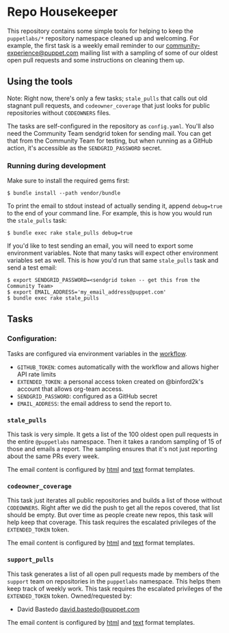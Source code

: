 # Repo Housekeeper

This repository contains some simple tools for helping to keep the `puppetlabs/*` repository
namespace cleaned up and welcoming. For example, the first task is a weekly email reminder to
our community-experience@puppet.com mailing list with a sampling of some of our oldest open
pull requests and some instructions on cleaning them up.

## Using the tools

Note: Right now, there's only a few tasks; `stale_pulls` that calls out old stagnant pull requests,
and `codeowner_coverage` that just looks for public repositories without `CODEOWNERS` files.

The tasks are self-configured in the repository as `config.yaml`. You'll also need the Community
Team sendgrid token for sending mail. You can get that from the Community Team for testing, but
when running as a GitHub action, it's accessible as the `SENDGRID_PASSWORD` secret.

### Running during development

Make sure to install the required gems first:

```
$ bundle install --path vendor/bundle
```

To print the email to stdout instead of actually sending it, append `debug=true` to the end of
your command line. For example, this is how you would run the `stale_pulls` task:

```
$ bundle exec rake stale_pulls debug=true
```

If you'd like to test sending an email, you will need to export some environment variables.
Note that many tasks will expect other environment variables set as well. This is how you'd
run that same `stale_pulls` task and send a test email:

```
$ export SENDGRID_PASSWORD=<sendgrid token -- get this from the Community Team>
$ export EMAIL_ADDRESS='my_email_address@puppet.com'
$ bundle exec rake stale_pulls
```


## Tasks

### Configuration:

Tasks are configured via environment variables in the [workflow](https://github.com/puppetlabs/repo_housekeeper/blob/main/.github/workflows/weekly-workflow.yml).

* `GITHUB_TOKEN`: comes automatically with the workflow and allows higher API rate limits
* `EXTENDED_TOKEN`: a personal access token created on @binford2k's account that allows org-team access.
* `SENDGRID_PASSWORD`: configured as a GitHub secret
* `EMAIL_ADDRESS`: the email address to send the report to.


###  `stale_pulls`

This task is very simple. It gets a list of the 100 oldest open pull requests in the entire
`@puppetlabs` namespace. Then it takes a random sampling of 15 of those and emails a report.
The sampling ensures that it's not just reporting about the same PRs every week.

The email content is configured by [html](https://github.com/puppetlabs/repo_housekeeper/blob/main/templates/stale_prs.html.erb) and [text](https://github.com/puppetlabs/repo_housekeeper/blob/main/templates/stale_prs.txt.erb)
format templates.

###  `codeowner_coverage`

This task just iterates all public repositories and builds a list of those without `CODEOWNERS`. Right
after we did the push to get all the repos covered, that list should be empty. But over time as people
create new repos, this task will help keep that coverage. This task requires the escalated privileges
of the `EXTENDED_TOKEN` token.

The email content is configured by [html](https://github.com/puppetlabs/repo_housekeeper/blob/main/templates/codeowners.html.erb) and [text](https://github.com/puppetlabs/repo_housekeeper/blob/main/templates/codeowners.txt.erb)
format templates.

###  `support_pulls`

This task generates a list of all open pull requests made by members of the `support` team on repositories in the
`puppetlabs` namespace. This helps them keep track of weekly work. This task requires the escalated privileges
of the `EXTENDED_TOKEN` token. Owned/requested by:

- David Bastedo <david.bastedo@puppet.com>

The email content is configured by [html](https://github.com/puppetlabs/repo_housekeeper/blob/main/templates/support_prs.html.erb) and [text](https://github.com/puppetlabs/repo_housekeeper/blob/main/templates/support_prs.txt.erb)
format templates.

